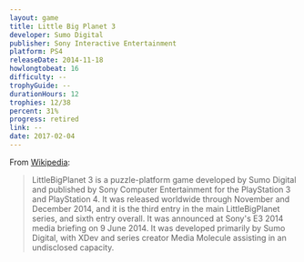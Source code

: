 ```yaml
---
layout: game
title: Little Big Planet 3
developer: Sumo Digital
publisher: Sony Interactive Entertainment
platform: PS4
releaseDate: 2014-11-18
howlongtobeat: 16
difficulty: --
trophyGuide: --
durationHours: 12
trophies: 12/38
percent: 31%
progress: retired
link: --
date: 2017-02-04
---
```


From [Wikipedia](https://en.wikipedia.org/wiki/LittleBigPlanet_3):

> LittleBigPlanet 3 is a puzzle-platform game developed by Sumo Digital and published by Sony Computer Entertainment for the PlayStation 3 and PlayStation 4. It was released worldwide through November and December 2014, and it is the third entry in the main LittleBigPlanet series, and sixth entry overall. It was announced at Sony's E3 2014 media briefing on 9 June 2014. It was developed primarily by Sumo Digital, with XDev and series creator Media Molecule assisting in an undisclosed capacity.
